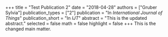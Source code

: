 +++
title = "Test Publication 2"
date = "2018-04-28"
authors = ["Gruber Sylvia"]
publication_types = ["2"]
publication = "In *International Journal of Things*"
publication_short = "In *IJT*"
abstract = "This is the updated abstract."
selected = false
math = false
highlight = false
+++
This is the changed main matter.
